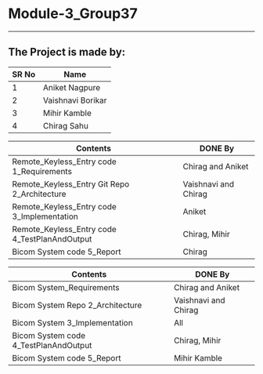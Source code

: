 # Module-3_Group37
---
## The Project is made by:  
|SR No| Name |
|--|--|
| 1 | Aniket Nagpure|
| 2 | Vaishnavi Borikar|
| 3 | Mihir Kamble |
| 4 | Chirag Sahu |


| Contents | DONE By |
|---|---|
| Remote_Keyless_Entry code 1_Requirements |Chirag  and Aniket   |
| Remote_Keyless_Entry Git Repo 2_Architecture |Vaishnavi and Chirag  |
| Remote_Keyless_Entry code 3_Implementation| Aniket  |
| Remote_Keyless_Entry code 4_TestPlanAndOutput | Chirag, Mihir |
| Bicom System code 5_Report | Chirag |


| Contents | DONE By |
|---|---|
| Bicom System_Requirements |Chirag and Aniket   |
| Bicom System Repo 2_Architecture |Vaishnavi and Chirag  |
| Bicom System 3_Implementation| All |
| Bicom System code 4_TestPlanAndOutput | Chirag, Mihir|
| Bicom System code 5_Report | Mihir Kamble |

